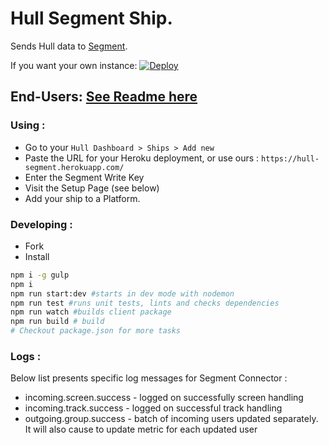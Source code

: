 
# Hull Segment Ship.

Sends Hull data to [Segment](http://segment.com).

If you want your own instance: [![Deploy](https://www.herokucdn.com/deploy/button.png)](https://heroku.com/deploy?template=https://github.com/hull-ships/hull-segment)

End-Users: [See Readme here](https://dashboard.hullapp.io/readme?url=https://hull-segment.herokuapp.com)
---

### Using :

- Go to your `Hull Dashboard > Ships > Add new`
- Paste the URL for your Heroku deployment, or use ours : `https://hull-segment.herokuapp.com/`
- Enter the Segment Write Key
- Visit the Setup Page (see below)
- Add your ship to a Platform.

### Developing :

- Fork
- Install

```sh
npm i -g gulp
npm i
npm run start:dev #starts in dev mode with nodemon
npm run test #runs unit tests, lints and checks dependencies
npm run watch #builds client package
npm run build # build
# Checkout package.json for more tasks
```

### Logs :

Below list presents specific log messages for Segment Connector :

* incoming.screen.success - logged on successfully screen handling
* incoming.track.success - logged on successful track handling
* outgoing.group.success - batch of incoming users updated separately. It will also cause to update metric for each updated user